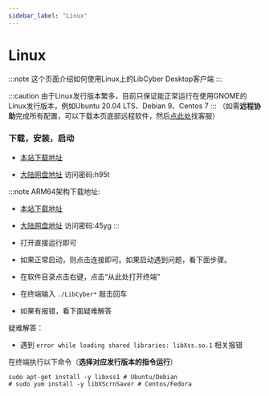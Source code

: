 ```yaml
---
sidebar_label: "Linux"
---
```

# Linux

:::note
这个页面介绍如何使用Linux上的LibCyber Desktop客户端
:::

:::caution
由于Linux发行版本繁多，目前只保证能正常运行在使用GNOME的Linux发行版本，例如Ubuntu 20.04 LTS、Debian 9、Centos 7
:::
（如需**远程协助**完成所有配置，可以下载本页底部远程软件，然后[点此处](https://go.crisp.chat/chat/embed/?website_id=9bf1c6d9-b23b-4b0c-95aa-fbeac29d2be6)找客服）


### 下载，安装，启动

- [本站下载地址](https://panel.libcyber.xyz/clients/LibCyber-V1.2.5.AppImage)

- [大陆网盘地址](https://wwi.lanzoui.com/iKo6Uvu512j) 访问密码:h95t

:::note
ARM64架构下载地址: 
- [本站下载地址](https://panel.libcyber.xyz/clients/LibCyber-V1.2.5-arm64.AppImage) 
- [大陆网盘地址](https://wwi.lanzoui.com/iVqnTvu52ad) 访问密码:45yg
:::

- 打开直接运行即可

- 如果正常启动，则点击连接即可。如果启动遇到问题，看下面步骤。

- 在软件目录点击右键，点击“从此处打开终端”

- 在终端输入 `./LibCyber*` 敲击回车

- 如果有报错，看下面疑难解答

疑难解答：

- 遇到 `error while loading shared libraries: libXss.so.1` 相关报错

在终端执行以下命令（**选择对应发行版本的指令运行**）
```shell
sudo apt-get install -y libxss1 # Ubuntu/Debian
# sudo yum install -y libXScrnSaver # Centos/Fedora
```
